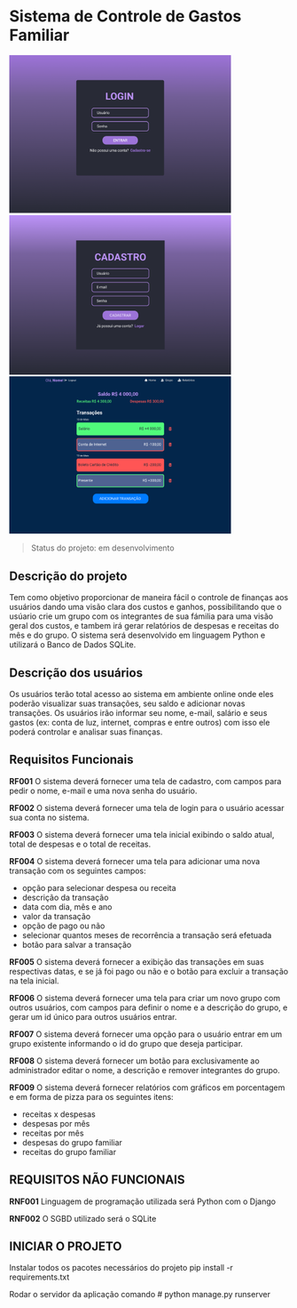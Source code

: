 # Sistema de Controle de Gastos Familiar

<img src="./img-interfaces/tela-login.png" alt="" width="400"/>
<img src="./img-interfaces/tela-cadastro.png" alt="" width="400"/>
<img src="./img-interfaces/tela-home.png" alt="" width="400"/>

> Status do projeto: em desenvolvimento

## Descrição do projeto
 Tem como objetivo proporcionar de maneira fácil o controle de finanças aos usuários dando uma visão clara dos custos e ganhos, possibilitando que o usúario crie um grupo com os integrantes de sua fámilia para uma visão geral dos custos, e tambem irá gerar relatórios de despesas e receitas do mês e do grupo.
 O sistema será desenvolvido em linguagem Python e utilizará o Banco de Dados SQLite.


## Descrição dos usuários
 Os usuários terão total acesso ao sistema em ambiente online onde eles poderão visualizar suas transações, seu saldo e adicionar novas transações. Os usuários irão informar seu nome, e-mail, salário e seus gastos (ex: conta de luz, internet, compras e entre outros) com isso ele poderá controlar e analisar suas finanças.


## Requisitos Funcionais
**RF001** O sistema deverá fornecer uma tela de cadastro, com campos para pedir o nome, e-mail e uma nova senha do usuário.

**RF002** O sistema deverá fornecer uma tela de login para o usuário acessar sua conta no sistema.

**RF003** O sistema deverá fornecer uma tela inicial exibindo o saldo atual, total de despesas e o total de receitas.

**RF004** O sistema deverá fornecer uma tela para adicionar uma nova transação com os seguintes campos:
* opção para selecionar despesa ou receita
* descrição da transação
* data com dia, mês e ano
* valor da transação
* opção de pago ou não
* selecionar quantos meses de recorrência a transação será efetuada
* botão para salvar a transação

**RF005** O sistema deverá fornecer a exibição das transações em suas respectivas datas, e se já foi pago ou não e o botão para excluir a transação na tela inicial.

**RF006** O sistema deverá fornecer uma tela para criar um novo grupo com outros usuários, com campos para definir o nome e a descrição do grupo, e gerar um id único para outros usuários entrar.

**RF007** O sistema deverá fornecer uma opção para o usuário entrar em um grupo existente informando o id do grupo que deseja participar.

**RF008** O sistema deverá fornecer um botão para exclusivamente ao administrador editar o nome, a descrição e remover integrantes do grupo. 

**RF009** O sistema deverá fornecer relatórios com gráficos em porcentagem e em forma de pizza para os seguintes itens:
* receitas x despesas
* despesas por mês
* receitas por mês
* despesas do grupo familiar
* receitas do grupo familiar


## REQUISITOS NÃO FUNCIONAIS
**RNF001** Linguagem de programação utilizada será Python com o Django

**RNF002** O SGBD utilizado será o SQLite


## INICIAR O PROJETO
Instalar todos os pacotes necessários do projeto
pip install -r requirements.txt

Rodar o servidor da aplicação
comando # python manage.py runserver

